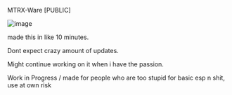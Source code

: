 MTRX-Ware [PUBLIC]

![image](https://github.com/user-attachments/assets/3a08a187-973d-444e-99e7-19fe84871d39)


made this in like 10 minutes.

Dont expect crazy amount of updates.

Might continue working on it when i have the passion.

Work in Progress / made for people who are too stupid for basic esp n shit, use at own risk
